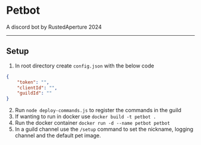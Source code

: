 # Petbot
A discord bot by RustedAperture 2024

---

## Setup
1. In root directory create `config.json` with the below code
```json
{
    "token": "",
    "clientId": "",
    "guildId": ""
}
```
2. Run `node deploy-commands.js` to register the commands in the guild
3. If wanting to run in docker use `docker build -t petbot .`
4. Run the docker container `docker run -d --name petbot petbot`
5. In a guild channel use the `/setup` command to set the nickname, logging channel and the default pet image.